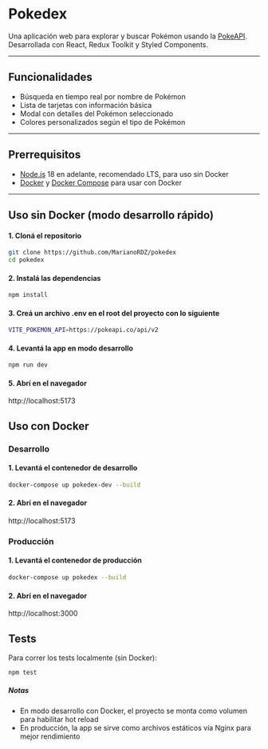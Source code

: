 # Pokedex

Una aplicación web para explorar y buscar Pokémon usando la [PokeAPI](https://pokeapi.co/). Desarrollada con React, Redux Toolkit y Styled Components.

---

## Funcionalidades

- Búsqueda en tiempo real por nombre de Pokémon
- Lista de tarjetas con información básica
- Modal con detalles del Pokémon seleccionado
- Colores personalizados según el tipo de Pokémon

---

## Prerrequisitos

- [Node.js](https://nodejs.org/) 18 en adelante, recomendado LTS, para uso sin Docker
- [Docker](https://www.docker.com/get-started) y [Docker Compose](https://docs.docker.com/compose/install/) para usar con Docker

---

## Uso sin Docker (modo desarrollo rápido)

#### 1. Cloná el repositorio

```bash
git clone https://github.com/MarianoRDZ/pokedex
cd pokedex
```

#### 2. Instalá las dependencias

```bash
npm install
```

#### 3. Creá un archivo .env en el root del proyecto con lo siguiente

```bash
VITE_POKEMON_API=https://pokeapi.co/api/v2
```

#### 4. Levantá la app en modo desarrollo

```bash
npm run dev
```

#### 5. Abrí en el navegador

http://localhost:5173

## Uso con Docker

### Desarrollo

#### 1. Levantá el contenedor de desarrollo

```bash
docker-compose up pokedex-dev --build
```

#### 2. Abrí en el navegador

http://localhost:5173

### Producción

#### 1. Levantá el contenedor de producción

```bash
docker-compose up pokedex --build
```

#### 2. Abrí en el navegador

http://localhost:3000

## Tests

Para correr los tests localmente (sin Docker):

```bash
npm test
```

##### Notas

- En modo desarrollo con Docker, el proyecto se monta como volumen para habilitar hot reload
- En producción, la app se sirve como archivos estáticos vía Nginx para mejor rendimiento

